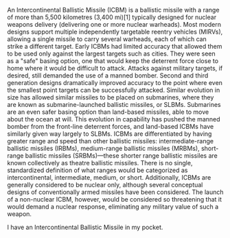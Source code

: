 An Intercontinental Ballistic Missile (ICBM) is a ballistic missile with a range of more than 5,500 kilometres (3,400 mi)[1] typically designed for nuclear weapons delivery (delivering one or more nuclear warheads). Most modern designs support multiple independently targetable reentry vehicles (MIRVs), allowing a single missile to carry several warheads, each of which can strike a different target.  Early ICBMs had limited accuracy that allowed them to be used only against the largest targets such as cities. They were seen as a "safe" basing option, one that would keep the deterrent force close to home where it would be difficult to attack. Attacks against military targets, if desired, still demanded the use of a manned bomber. Second and third generation designs dramatically improved accuracy to the point where even the smallest point targets can be successfully attacked. Similar evolution in size has allowed similar missiles to be placed on submarines, where they are known as submarine-launched ballistic missiles, or SLBMs. Submarines are an even safer basing option than land-based missiles, able to move about the ocean at will. This evolution in capability has pushed the manned bomber from the front-line deterrent forces, and land-based ICBMs have similarly given way largely to SLBMs.  ICBMs are differentiated by having greater range and speed than other ballistic missiles: intermediate-range ballistic missiles (IRBMs), medium-range ballistic missiles (MRBMs), short-range ballistic missiles (SRBMs)—these shorter range ballistic missiles are known collectively as theatre ballistic missiles. There is no single, standardized definition of what ranges would be categorized as intercontinental, intermediate, medium, or short. Additionally, ICBMs are generally considered to be nuclear only, although several conceptual designs of conventionally armed missiles have been considered. The launch of a non-nuclear ICBM, however, would be considered so threatening that it would demand a nuclear response, eliminating any military value of such a weapon.

I have an Intercontinental Ballistic Missile in my pocket.
